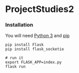 # ProjectStudies2

### Installation
You will need [Python 3](https://www.python.org/about/gettingstarted/#installing) and [pip](https://pip.pypa.io/en/stable/installing/)

```
pip install Flask
pip install flask_socketio

# run it
export FLASK_APP=index.py
flask run
```
